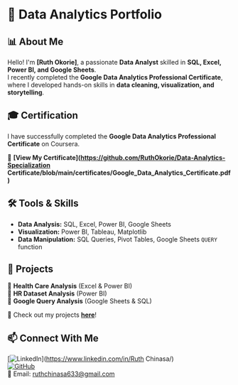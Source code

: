 # 🚀 Data Analytics Portfolio  
## 📊 About Me  
Hello! I'm **[Ruth Okorie]**, a passionate **Data Analyst** skilled in **SQL, Excel, Power BI, and Google Sheets**.  
I recently completed the **Google Data Analytics Professional Certificate**, where I developed hands-on skills in **data cleaning, visualization, and storytelling**.
## 🎓 Certification  
I have successfully completed the **Google Data Analytics Professional Certificate** on Coursera.  

📜 **[View My Certificate](https://github.com/RuthOkorie/Data-Analytics-Specialization Certificate/blob/main/certificates/Google_Data_Analytics_Certificate.pdf)** 
 
## 🛠️ Tools & Skills  
- **Data Analysis:** SQL, Excel, Power BI, Google Sheets  
- **Visualization:** Power BI, Tableau, Matplotlib  
- **Data Manipulation:** SQL Queries, Pivot Tables, Google Sheets `QUERY` function  

## 📂 Projects  
🔹 **Health Care Analysis** (Excel & Power BI)  
🔹 **HR Dataset Analysis** (Power BI)  
🔹 **Google Query Analysis** (Google Sheets & SQL)  

📌 Check out my projects **[here](https://github.com/RuthOkorie?tab=repositories)**!  

## 📫 Connect With Me  
[![LinkedIn](https://img.shields.io/badge/LinkedIn-Connect-blue?logo=linkedin)](https://www.linkedin.com/in/Ruth Chinasa/)  
[![GitHub](https://img.shields.io/badge/GitHub-Follow-black?logo=github)](https://github.com/RuthOkorie)  
📧 Email: [ruthchinasa633@gmail.com](mailto:ruthchinasa633@gmail.com)


